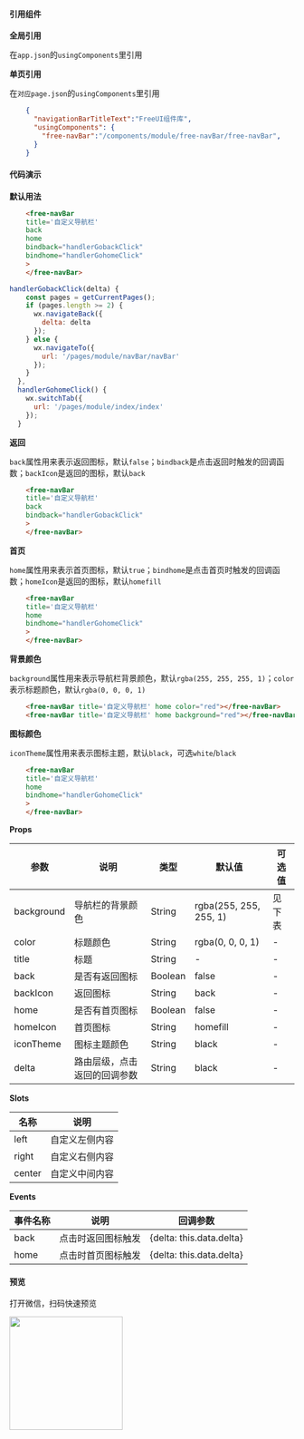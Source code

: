 #### 引用组件

**全局引用**

在`app.json`的`usingComponents`里引用

**单页引用**

在`对应page.json`的`usingComponents`里引用
```json
	{
	  "navigationBarTitleText":"FreeUI组件库",
	  "usingComponents": {
		"free-navBar":"/components/module/free-navBar/free-navBar",
	  }
	}
```

#### 代码演示

**默认用法**

```html
	<free-navBar 
	title='自定义导航栏'  
	back 
	home
	bindback="handlerGobackClick" 
	bindhome="handlerGohomeClick" 
	>
	</free-navBar>
```
```js
handlerGobackClick(delta) {
    const pages = getCurrentPages();
    if (pages.length >= 2) {
      wx.navigateBack({
        delta: delta
      });
    } else {
      wx.navigateTo({
        url: '/pages/module/navBar/navBar'
      });
    }
  },
  handlerGohomeClick() {
    wx.switchTab({
      url: '/pages/module/index/index'
    });
  }
```

**返回**

`back`属性用来表示返回图标，默认`false`；`bindback`是点击返回时触发的回调函数；`backIcon`是返回的图标，默认`back`
```html
	<free-navBar
	title='自定义导航栏'  
	back 
	bindback="handlerGobackClick" 
	>
	</free-navBar>
```

**首页**


`home`属性用来表示首页图标，默认`true`；`bindhome`是点击首页时触发的回调函数；`homeIcon`是返回的图标，默认`homefill`
```html
	<free-navBar
	title='自定义导航栏'  
	home 
	bindhome="handlerGohomeClick" 
	>
	</free-navBar>
```

**背景颜色**

`background`属性用来表示导航栏背景颜色，默认`rgba(255, 255, 255, 1)`；`color`表示标题颜色，默认`rgba(0, 0, 0, 1)`
```html
	<free-navBar title='自定义导航栏' home color="red"></free-navBar>
	<free-navBar title='自定义导航栏' home background="red"></free-navBar>
```

**图标颜色**

`iconTheme`属性用来表示图标主题，默认`black`，可选`white`/`black`
```html
	<free-navBar
	title='自定义导航栏'  
	home 
	bindhome="handlerGohomeClick" 
	>
	</free-navBar>
```


**Props**

| 参数     | 说明                                                   | 类型          | 默认值      | 可选值 |
| -------- | ------------------------------------------------------ | ------------- | ----------- | ------ |
| background   | 导航栏的背景颜色                   | String        | rgba(255, 255, 255, 1)      | 见下表      |
| color   |  标题颜色                | String         | rgba(0, 0, 0, 1)           | -      |
| title     | 标题                                   | String        | - | - |
| back    | 是否有返回图标                           | Boolean        | false      | -      |
| backIcon    | 返回图标                           | String        | back      | -      |
| home    | 是否有首页图标                           | Boolean        | false      | -      |
| homeIcon    | 首页图标                           | String        | homefill      | -      |
| iconTheme    | 图标主题颜色                          | String        | black      | -      |
| delta    | 路由层级，点击返回的回调参数                          | String        | black      | -      |

**Slots**

| 名称     | 说明                                                   |
| -------- | ------------------------------------------------------ | 
| left      | 自定义左侧内容                         |             
| right      | 自定义右侧内容                         |            
| center      | 自定义中间内容                         |            

**Events**

| 事件名称     | 说明                                                   | 回调参数      |
| -------- | ------------------------------------------------------ | ------------- |
| back      | 点击时返回图标触发                          | {delta: this.data.delta}  |  
| home    | 点击时首页图标触发                          | {delta: this.data.delta}  |  

#### 预览

打开微信，扫码快速预览

<div align="left"><image src="https://z3.ax1x.com/2021/06/01/2nN0yt.jpg" width="200" height="200"> </image></div>
